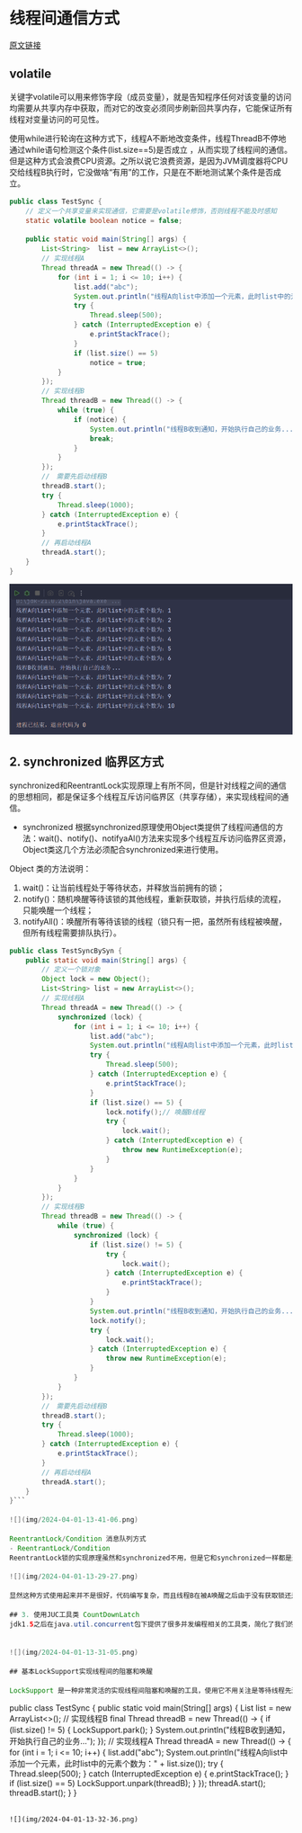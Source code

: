 # 线程间通信方式
[原文链接](https://blog.csdn.net/qq_42411214/article/details/107767326)

## volatile

关键字volatile可以用来修饰字段（成员变量），就是告知程序任何对该变量的访问均需要从共享内存中获取，而对它的改变必须同步刷新回共享内存，它能保证所有线程对变量访问的可见性。

使用while进行轮询在这种方式下，线程A不断地改变条件，线程ThreadB不停地通过while语句检测这个条件(list.size==5)是否成立 ，从而实现了线程间的通信。但是这种方式会浪费CPU资源。之所以说它浪费资源，是因为JVM调度器将CPU交给线程B执行时，它没做啥“有用”的工作，只是在不断地测试某个条件是否成立。

```java
public class TestSync {
    // 定义一个共享变量来实现通信，它需要是volatile修饰，否则线程不能及时感知
    static volatile boolean notice = false;

    public static void main(String[] args) {
        List<String>  list = new ArrayList<>();
        // 实现线程A
        Thread threadA = new Thread(() -> {
            for (int i = 1; i <= 10; i++) {
                list.add("abc");
                System.out.println("线程A向list中添加一个元素，此时list中的元素个数为：" + list.size());
                try {
                    Thread.sleep(500);
                } catch (InterruptedException e) {
                    e.printStackTrace();
                }
                if (list.size() == 5)
                    notice = true;
            }
        });
        // 实现线程B
        Thread threadB = new Thread(() -> {
            while (true) {
                if (notice) {
                    System.out.println("线程B收到通知，开始执行自己的业务...");
                    break;
                }
            }
        });
        //　需要先启动线程B
        threadB.start();
        try {
            Thread.sleep(1000);
        } catch (InterruptedException e) {
            e.printStackTrace();
        }
        // 再启动线程A
        threadA.start();
    }
}
```

![](img/2024-04-01-13-24-56.png)

## 2. synchronized 临界区方式
synchronized和ReentrantLock实现原理上有所不同，但是针对线程之间的通信的思想相同，都是保证多个线程互斥访问临界区（共享存储），来实现线程间的通信。

- synchronized
根据synchronized原理使用Object类提供了线程间通信的方法：wait()、notify()、notifyaAl()方法来实现多个线程互斥访问临界区资源，Object类这几个方法必须配合synchronized来进行使用。

Object 类的方法说明：

1. wait()：让当前线程处于等待状态，并释放当前拥有的锁；
2. notify()：随机唤醒等待该锁的其他线程，重新获取锁，并执行后续的流程，只能唤醒一个线程；
3. notifyAll()：唤醒所有等待该锁的线程（锁只有一把，虽然所有线程被唤醒，但所有线程需要排队执行）。

```java
public class TestSyncBySyn {
    public static void main(String[] args) {
        // 定义一个锁对象
        Object lock = new Object();
        List<String> list = new ArrayList<>();
        // 实现线程A
        Thread threadA = new Thread(() -> {
            synchronized (lock) {
                for (int i = 1; i <= 10; i++) {
                    list.add("abc");
                    System.out.println("线程A向list中添加一个元素，此时list中的元素个数为：" + list.size());
                    try {
                        Thread.sleep(500);
                    } catch (InterruptedException e) {
                        e.printStackTrace();
                    }
                    if (list.size() == 5) {
                        lock.notify();// 唤醒B线程
                        try {
                            lock.wait();
                        } catch (InterruptedException e) {
                            throw new RuntimeException(e);
                        }
                    }
                }
            }
        });
        // 实现线程B
        Thread threadB = new Thread(() -> {
            while (true) {
                synchronized (lock) {
                    if (list.size() != 5) {
                        try {
                            lock.wait();
                        } catch (InterruptedException e) {
                            e.printStackTrace();
                        }
                    }
                    System.out.println("线程B收到通知，开始执行自己的业务...");
                    lock.notify();
                    try {
                        lock.wait();
                    } catch (InterruptedException e) {
                        throw new RuntimeException(e);
                    }
                }
            }
        });
        //　需要先启动线程B
        threadB.start();
        try {
            Thread.sleep(1000);
        } catch (InterruptedException e) {
            e.printStackTrace();
        }
        // 再启动线程A
        threadA.start();
    }
}```

![](img/2024-04-01-13-41-06.png)

ReentrantLock/Condition 消息队列方式
- ReentrantLock/Condition
ReentrantLock锁的实现原理虽然和synchronized不用，但是它和synchronized一样都是通过保证线程间的互斥访问临界区，来保证线程安全，实现线程间的通信。相比于synchronized使用Object类的三个方法来实现线程的阻塞和运行两个状态的切换，ReentrantLock使用Condition阻塞队列的await()、signal()、signalAll()三个方法来实现线程阻塞和运行两个状态的切换，进而实现线程间的通信。

![](img/2024-04-01-13-29-27.png)

显然这种方式使用起来并不是很好，代码编写复杂，而且线程B在被A唤醒之后由于没有获取锁还是不能立即执行，也就是说，A在唤醒操作之后，并不释放锁。这种方法跟 Object 的 wait() 和 notify() 一样。

## 3. 使用JUC工具类 CountDownLatch
jdk1.5之后在java.util.concurrent包下提供了很多并发编程相关的工具类，简化了我们的并发编程代码的书写，***CountDownLatch***基于AQS框架，相当于也是维护了一个线程间共享变量state


![](img/2024-04-01-13-31-05.png)

## 基本LockSupport实现线程间的阻塞和唤醒

LockSupport 是一种非常灵活的实现线程间阻塞和唤醒的工具，使用它不用关注是等待线程先进行还是唤醒线程先运行，但是得知道线程的名字。

```
public class TestSync {
    public static void main(String[] args) {
        List<String> list = new ArrayList<>();
        // 实现线程B
        final Thread threadB = new Thread(() -> {
            if (list.size() != 5) {
                LockSupport.park();
            }
            System.out.println("线程B收到通知，开始执行自己的业务...");
        });
        // 实现线程A
        Thread threadA = new Thread(() -> {
            for (int i = 1; i <= 10; i++) {
                list.add("abc");
                System.out.println("线程A向list中添加一个元素，此时list中的元素个数为：" + list.size());
                try {
                    Thread.sleep(500);
                } catch (InterruptedException e) {
                    e.printStackTrace();
                }
                if (list.size() == 5)
                    LockSupport.unpark(threadB);
            }
        });
        threadA.start();
        threadB.start();
    }
}
```

![](img/2024-04-01-13-32-36.png)


